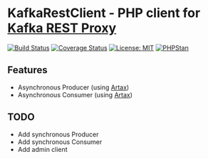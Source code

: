 # KafkaRestClient - PHP client for [Kafka REST Proxy](https://docs.confluent.io/current/kafka-rest/docs/index.html)

[![Build Status](https://travis-ci.com/Sevavietl/KafkaRestClient.svg?branch=master)](https://travis-ci.com/Sevavietl/KafkaRestClient)
[![Coverage Status](https://coveralls.io/repos/github/Sevavietl/KafkaRestClient/badge.svg)](https://coveralls.io/github/Sevavietl/KafkaRestClient)
[![License: MIT](https://img.shields.io/badge/License-MIT-yellow.svg)](https://opensource.org/licenses/MIT)
[![PHPStan](https://img.shields.io/badge/PHPStan-enabled-brightgreen.svg?style=flat)](https://github.com/phpstan/phpstan)

## Features

- Asynchronous Producer (using [Artax](https://github.com/amphp/artax))
- Asynchronous Consumer (using [Artax](https://github.com/amphp/artax))

## TODO

- Add synchronous Producer
- Add synchronous Consumer
- Add admin client